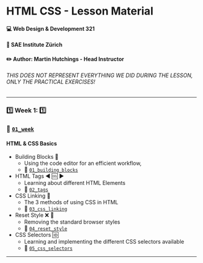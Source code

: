 # HTML CSS - Lesson Material
#### :computer: Web Design & Development 321
#### :school: SAE Institute Zürich
#### :pencil2: Author: Martin Hutchings - Head Instructor

###### THIS DOES NOT REPRESENT EVERYTHING WE DID DURING THE LESSON, ONLY THE PRACTICAL EXERCISES!
---

### :one: Week 1: :one:
### :file_folder: [`01_week`](https://github.com/stribis/html_css_wdd321/tree/master/01_week)
#### HTML & CSS Basics

* Building Blocks :construction:
  * Using the code editor for an efficient workflow,
  * :file_folder: [`01_building_blocks`](https://github.com/stribis/html_css_wdd321/tree/master/01_week/01_basics)
* HTML Tags :arrow_backward: :cool: :arrow_forward:
  * Learning about different HTML Elements
  * :file_folder: [`02_tags`](https://github.com/stribis/html_css_wdd321/tree/master/01_week/02_tags)
* CSS Linking :link:
  * The 3 methods of using CSS in HTML
  * :file_folder: [`03_css_linking`](https://github.com/stribis/html_css_wdd321/tree/master/01_week/03_css_linking)
* Reset Style :x: :art:
  * Removing the standard browser styles
  * :file_folder: [`04_reset_style`](https://github.com/stribis/html_css_wdd321/tree/master/01_week/04_reset_style)
* CSS Selectors :id:
  * Learning and implementing the different CSS selectors available
  * :file_folder: [`05_css_selectors`](https://github.com/stribis/html_css_wdd321/tree/master/01_week/05_css_selectors)

--- 
<!-- 
### :two: Week 2: :two:
### :file_folder: [`week_02`](https://github.com/stribis/html_css_wdd321/tree/master/week_02)
#### HTML & CSS Basics

* Units :straight_ruler:
  * Revised the different units
    * `px` ( the smallest possible point in a screen )
    * `vw / vh` ( Relative to the viewport )
    * `em` ( Relative to font size of the parent)
    * `rem` ( Font size of the root element )
  * :file_folder: [`01_units`](https://github.com/stribis/html_css_wdd321/tree/master/week_02/01_units)
* `block` vs `inline` vs `inline-block`
  * Learning about difference between the `display` properties
  * :file_folder: [`02_blockVSinline`](https://github.com/stribis/html_css_wdd321/tree/master/week_02/02_blockVSinline)
* Float & Clear :balloon:
  * Basic layouts with float and clear
    * We continued working with the example from last week
  * :file_folder: [`01_building_blocks`](https://github.com/stribis/html_css_wdd321/tree/master/01_week/01_starting_blocks)
* Positioning :triangular_ruler:
  * Reviewed the position property and 4 different values
    * `position: static`
    * `position: relative`
    * `position: absolute`
    * `position: fixed`
  * :file_folder: [`03_positioning`](https://github.com/stribis/html_css_wdd321/tree/master/week_02/03_positioning)
* Flex Basics :muscle:
  * Played around with a container and the different flex properties
    * `display: flex`
    * `justify-content`
    * `align-items`
    * `flex-direction`
    * and more ...
  * :file_folder: [`04_flex_basics`](https://github.com/stribis/html_css_wdd321/tree/master/week_02/04_flex_basics)
* Basic Flex Layout :muscle:
  * Created a simple layout using Flex
    * Very similar to 01_week/01_starting_blocks but with flex
  * :file_folder: [`05_flex_layout_basic`](https://github.com/stribis/html_css_wdd321/tree/master/week_02/05_flex_layout_basic)

--- 

### :three: Week 3: :three:
### :file_folder: [`week_03`](https://github.com/stribis/html_css_wdd321/tree/master/week_03)
#### HTML & CSS Basics

* PopQuiz :white_check_mark: :x:
  * We tested our knowledge of Flex as a layout tool
    * Created a simple website using flex for layout
    * We tried to not define `width` our `height` if not necessary
      * Instead use `padding` to use the size of the content and add to it
  * :file_folder: [`01_pop_quiz`](https://github.com/stribis/html_css_wdd321/tree/master/week_03/01_pop_quiz)
* Centering: `transform : translate()` and `margin: 0 auto` :triangular_ruler:
  * Learned more techniques for centering elements 
  * :file_folder: [`02_transform_translate`](https://github.com/stribis/html_css_wdd321/tree/master/week_03/02_transform_translate)
* Gradients :crossed_flags:
  * We reviewed the syntax for `background-image: linear-gradient()`
    * `simple.html` is the first part
    * `index.html` and `style.css` are for the exercise where we had to create flags
      * **Try to create recreate the last 3 flags without looking at the code**
  * :file_folder: [`03_gradients`](https://github.com/stribis/html_css_wdd321/tree/master/week_03/03_gradients)
* Positioning :triangular_ruler:
  * Reviewed the position property and 4 different values
    * `position: static`
    * `position: relative`
    * `position: absolute`
    * `position: fixed`
  * :file_folder: [`03_positioning`](https://github.com/stribis/html_css_wdd321/tree/master/week_03/03_positioning)
* Fonts & Font icons :100:
  * Checked out webfonts (like google fonts) with `@import` & `<link>` 
  * Learned how to like font files from your project directory
    * First `@font-face` to define the font name and path
    * Then `font-family` to use the font !
    * Linked a font-icon from https://fontawesome.com/
      * Remember to have the correct `<link>` path
      * Remember to have the correct `class` in your element!
  * :file_folder: [`04_fonts`](https://github.com/stribis/html_css_wdd321/tree/master/week_03/04_fonts)

  ---
### :four: Week 4: :four:
### :file_folder: [`week_04`](https://github.com/stribis/html_css_wdd321/tree/master/week_04)
#### HTML & CSS Basics

* Box Shadow Homework :white_square_button: :black_square_button:
  * Using box shadow to create special effects 
    * Remember the syntax `box-shadow: color xPosition yPosition blur spread`
      * More info here : https://developer.mozilla.org/en-US/docs/Web/CSS/box-shadow
  * :file_folder: [`01_box_shadow`](https://github.com/stribis/html_css_wdd321/tree/master/week_04/01_box_shadow)
* Stack of images :flower_playing_cards:
  * Using box shadow to create special effects
    * Remember the syntax `box-shadow: color xPosition yPosition blur spread`
      * More info here : https://developer.mozilla.org/en-US/docs/Web/CSS/box-shadow
  * :file_folder: [`02_bilderstapel`](https://github.com/stribis/html_css_wdd321/tree/master/week_04/02_bilderstapel)
* CSS Sprites :walking: :running:
  * Using background-image to implement sprites
    * A sprite file is basically an image with multiple images inside it
    * Using background position we can move the image around to define which part of the image is shown
      * More info here : https://www.w3schools.com/css/css_image_sprites.asp
  * :file_folder: [`03_css_sprites`](https://github.com/stribis/html_css_wdd321/tree/master/week_04/03_css_sprites)
* Form Basics :page_with_curl:
  * The HTML involved in creating forms
    * Remember to always have a `label` for your `input`s, link them together using `for=""` and `id=""`
      * More info here : https://www.w3schools.com/tags/tag_label.asp
  * :file_folder: [`04_forms_basics`](https://github.com/stribis/html_css_wdd321/tree/master/week_04/04_forms_basics)
* Form with CSS :page_with_curl:
  * The CSS involved in creating forms
    * :file_folder: [`05_forms_styled`](https://github.com/stribis/html_css_wdd321/tree/master/week_04/05_forms_styled)
* Layout Exercise (ONLY HTML) :computer:
  * We went through identifying and setting the correct HTML elements needed for a specific layout
  * Here is the layout we were trying to recreate: https://cdn.discordapp.com/attachments/689086496208191671/714862960853516288/D__sae_320_02_html_css_examples_hazbin_flex.html.png
    * Additionally you need the following infomation
      * You need the images (In the images folder)
      * The fonts are :
      ```css
      @import url('https://fonts.googleapis.com/css?family=Quicksand&display=swap');
      @import url('https://fonts.googleapis.com/css?family=Indie+Flower&display=swap');
      ```
      * The colors you will need are:
      ```
        --pri-color: #000;
        --sec-color: #ff4069;
        --ter-color: #ffd171;
        --ter-dark-color: #fda742;
        --qua-color: #fff;
      ```
      * We will discuss the finished example next time
  * :file_folder: [`06_hazbin_layout_nur_html`](https://github.com/stribis/html_css_wdd321/tree/master/week_04/06_hazbin_layout_nur_html)
* Layout Exercise (Complete) :computer:
  * Use this if you want to compare your work with mine. 
    * Remember there are multiple solutions to one problem!
  * :file_folder: [`07_hazbin_layout_complete`](https://github.com/stribis/html_css_wdd321/tree/master/week_04/07_hazbin_layout_complete)


  ---
### :five: Week 5: :five:
### :file_folder: [`week_05`](https://github.com/stribis/html_css_wdd321/tree/master/week_05)
#### HTML & CSS Basics

* Dummie Exam - Solution :white_check_mark:
  * :file_folder: [`01_probe_test`](https://github.com/stribis/html_css_wdd321/tree/master/week_05/01_probe_test)
* Test Your Knowledge Exercise with solutions :white_check_mark:
  * :file_folder: [`02_testYourKnowledge`](https://github.com/stribis/html_css_wdd321/tree/master/week_05/02_testYourKnowledge)
* HTML Tables :chart_with_upwards_trend:
  * Elements for HTML Tables:
    1. Simple styled table
    2. Table with col/row span
    3. Table puzzle with odd / even
      * More info here : https://www.w3schools.com/html/html_tables.asp
  * :file_folder: [`03_tables`](https://github.com/stribis/html_css_wdd321/tree/master/week_05/03_tables)
* Iframes :framed_picture:
  * How do iframes work and how to implement them
    * More info here : https://developer.mozilla.org/en-US/docs/Web/HTML/Element/iframe
  * :file_folder: [`04_iframe`](https://github.com/stribis/html_css_wdd321/tree/master/week_05/04_iframe)
* Dropdown Navigation with CSS hover :arrow_double_down:
  * The CSS and HTML involved in creating a dropdown navigation
    * :file_folder: [`05_dropdown_nav`](https://github.com/stribis/html_css_wdd321/tree/master/week_05/05_dropdown_nav)
* Layout Exercise: Freelancer (ONLY HTML) :man:
  * We went through identifying and setting the correct HTML elements needed for a specific layout
  * Here is the layout we were trying to recreate: https://startbootstrap.com/previews/freelancer/
    * We will discuss the finished example next time
  * :file_folder: [`06_layout_freelancer_html_only`](https://github.com/stribis/html_css_wdd321/tree/master/week_05/06_layout_freelancer_html_only)


---
### :six: Week 6: :six:
### :file_folder: [`week_06`](https://github.com/stribis/html_css_wdd321/tree/master/week_06)
#### CSS Animations

* CSS Transitions - Syntax :walking:
  * :file_folder: [`01_transitions`](https://github.com/stribis/html_css_wdd321/tree/master/week_06/01_transitions)
* CSS Animations - Syntax :running:
  * :file_folder: [`02_animations`](https://github.com/stribis/html_css_wdd321/tree/master/week_06/02_animations)
* Exercise - Clock - Solution :watch:
  * :file_folder: [`03_clock`](https://github.com/stribis/html_css_wdd321/tree/master/week_06/03_clock)
* Exercise - Balls - Solution :basketball:
  * :file_folder: [`04_balls`](https://github.com/stribis/html_css_wdd321/tree/master/week_06/04_balls)
* Scene with CSS animation :ship: :sunrise:
  * :file_folder: [`05_scene_css_animation`](https://github.com/stribis/html_css_wdd321/tree/master/week_06/05_scene_css_animation)
* Animated Dropdown Navigation with hover :arrow_double_down:
  * :file_folder: [`06_dropdown_nav`](https://github.com/stribis/html_css_wdd321/tree/master/week_06/06_dropdown_nav)
* Duckhunt game with CSS animation and hover :duck:
  * :file_folder: [`07_duckhunt`](https://github.com/stribis/html_css_wdd321/tree/master/week_06/07_duckhunt)
* Animated dropdown navigation repetition :arrow_double_down:
  * :file_folder: [`08_animated_dd`](https://github.com/stribis/html_css_wdd321/tree/master/week_06/08_animated_dd)


---
### :seven: Week 7: :seven:
### :file_folder: [`week_07`](https://github.com/stribis/html_css_wdd321/tree/master/week_07)
#### HTML & CSS Repetition Week

* Complete version of the FREELANCER template :man:
  * [`Original here`](https://startbootstrap.com/previews/freelancer/)
    * :file_folder: [`01_layout_freelancer_complete`](https://github.com/stribis/html_css_wdd321/tree/master/week_07/01_layout_freelancer_complete)
* Postition Exercise :bar_chart:
  * Position a fixed back to top button
  * Position an absolute award ribbon in an element
    * :file_folder: [`02_position_repetition`](https://github.com/stribis/html_css_wdd321/tree/master/week_07/02_position_repetition)
* Project Structure :heavy_check_mark:
  * Reviewed paths and linking sub-pages
  * Checked out how to handle multiple CSS files
  * How to organise your project accordingly 
  * Checkout CSS variables (see the start of `style.css`)
    * :file_folder: [`03_structure`](https://github.com/stribis/html_css_wdd321/tree/master/week_07/03_structure) -->
